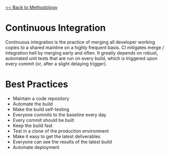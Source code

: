 [<< Back to Methodology](index.md)

# Continuous Integration
Continuous integration is the practice of merging all developer working copies to a shared mainline on a highly frequent basis.  CI mitigates merge / integration hell by merging early and often.  It greatly depends on robust, automated unit tests that are run on every build, which is triggered upon every commit (or, after a slight delaying trigger).  

# Best Practices
- Maintain a code repository
- Automate the build
- Make the build self-testing
- Everyone commits to the baseline every day
- Every commit should be built
- Keep the build fast
- Test in a clone of the production environment
- Make it easy to get the latest deliverables
- Everyone can see the results of the latest build
- Automate deployment
